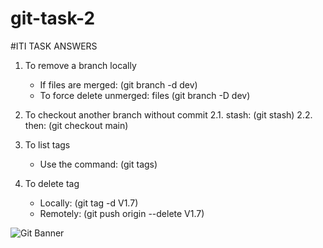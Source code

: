 # git-task-2

#ITI TASK ANSWERS

1. To remove a branch locally

   - If files are merged: (git branch -d dev)
   - To force delete unmerged: files (git branch -D dev)

2. To checkout another branch without commit
   2.1. stash: (git stash)
   2.2. then: (git checkout main)

3. To list tags

   - Use the command: (git tags)

4. To delete tag
   - Locally: (git tag -d V1.7)
   - Remotely: (git push origin --delete V1.7)

![Git Banner](git.png)
